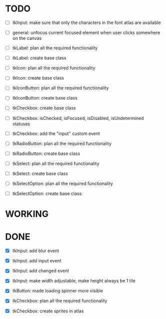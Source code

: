 # TODO

- [ ] tkInput: make sure that only the characters in the font atlas are available

- [ ] general: unfocus current focused element when user clicks somewhere on the canvas

- [ ] tkLabel: plan all the required functionality
- [ ] tkLabel: create base class

- [ ] tkIcon: plan all the required functionality
- [ ] tkIcon: create base class

- [ ] tkIconButton: plan all the required functionality
- [ ] tkIconButton: create base class

- [ ] tkCheckbox: create base class
- [ ] tkCheckbox: isChecked, isFocused, isDisabled, isUndetermined statuses
- [ ] tkCheckbox: add the "input" custom event


- [ ] tkRadioButton: plan all the required functionality
- [ ] tkRadioButton: create base class

- [ ] tkSelect: plan all the required functionality
- [ ] tkSelect: create base class

- [ ] tkSelectOption: plan all the required functionality
- [ ] tkSelectOption: create base class

# WORKING

# DONE

- [x] tkInput: add blur event
- [x] tkInput: add input event
- [x] tkInput: add changed event
- [x] tkInput: make width adjustable, make height always be 1 tile

- [x] tkButton: made loading spinner more visible

- [x] tkCheckbox: plan all the required functionality
- [x] tkCheckbox: create sprites in atlas
